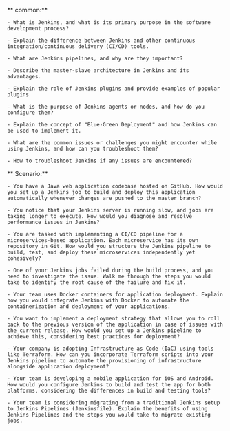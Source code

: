  ** common:**
 
    - What is Jenkins, and what is its primary purpose in the software development process?

    - Explain the difference between Jenkins and other continuous integration/continuous delivery (CI/CD) tools.

    - What are Jenkins pipelines, and why are they important?

    - Describe the master-slave architecture in Jenkins and its advantages.

    - Explain the role of Jenkins plugins and provide examples of popular plugins

    - What is the purpose of Jenkins agents or nodes, and how do you configure them?

    - Explain the concept of "Blue-Green Deployment" and how Jenkins can be used to implement it.

    - What are the common issues or challenges you might encounter while using Jenkins, and how can you troubleshoot them?
    
    - How to troubleshoot Jenkins if any issues are encountered?

**  Scenario:**

    - You have a Java web application codebase hosted on GitHub. How would you set up a Jenkins job to build and deploy this application automatically whenever changes are pushed to the master branch?

    - You notice that your Jenkins server is running slow, and jobs are taking longer to execute. How would you diagnose and resolve performance issues in Jenkins?

    - You are tasked with implementing a CI/CD pipeline for a microservices-based application. Each microservice has its own repository in Git. How would you structure the Jenkins pipeline to build, test, and deploy these microservices independently yet cohesively?

    - One of your Jenkins jobs failed during the build process, and you need to investigate the issue. Walk me through the steps you would take to identify the root cause of the failure and fix it.

    - Your team uses Docker containers for application deployment. Explain how you would integrate Jenkins with Docker to automate the containerization and deployment of your applications.

    - You want to implement a deployment strategy that allows you to roll back to the previous version of the application in case of issues with the current release. How would you set up a Jenkins pipeline to achieve this, considering best practices for deployment?
    
    - Your company is adopting Infrastructure as Code (IaC) using tools like Terraform. How can you incorporate Terraform scripts into your Jenkins pipeline to automate the provisioning of infrastructure alongside application deployment?

    - Your team is developing a mobile application for iOS and Android. How would you configure Jenkins to build and test the app for both platforms, considering the differences in build and testing tools?

    - Your team is considering migrating from a traditional Jenkins setup to Jenkins Pipelines (Jenkinsfile). Explain the benefits of using Jenkins Pipelines and the steps you would take to migrate existing jobs.
